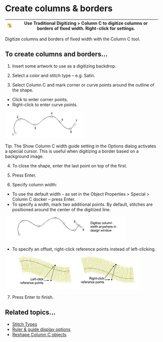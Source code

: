 # Create columns & borders

| ![InputC.png](assets/InputC.png) | Use Traditional Digitizing > Column C to digitize columns or borders of fixed width. Right-click for settings. |
| -------------------------------- | -------------------------------------------------------------------------------------------------------------- |

Digitize columns and borders of fixed width with the Column C tool.

## To create columns and borders...

1. Insert some artwork to use as a digitizing backdrop.

2. Select a color and stitch type – e.g. Satin.

3. Select Column C and mark corner or curve points around the outline of the shape.

- Click to enter corner points.
- Right-click to enter curve points.

![input00062.png](assets/input00062.png)

Tip: The Show Column C width guide setting in the Options dialog activates a special cursor. This is useful when digitizing a border based on a background image.

4. To close the shape, enter the last point on top of the first.

5. Press Enter.

6. Specify column width:

- To use the default width – as set in the Object Properties > Special > Column C docker – press Enter.
- To specify a width, mark two additional points. By default, stitches are positioned around the center of the digitized line.

![input00065.png](assets/input00065.png)

- To specify an offset, right-click reference points instead of left-clicking.

![input00068.png](assets/input00068.png)

7. Press Enter to finish.

## Related topics...

- [Stitch Types](../stitches/Stitch_Types)
- [Ruler & guide display options](../../Setup/settings/Ruler_guide_display_options)
- [Reshape Column C objects](../../Modifying/reshape/Reshape_Column_C_objects)
